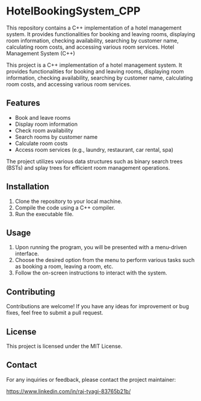# HotelBookingSystem_CPP
This repository contains a C++ implementation of a hotel management system. It provides functionalities for booking and leaving rooms, displaying room information, checking availability, searching by customer name, calculating room costs, and accessing various room services.
Hotel Management System (C++) 

This project is a C++ implementation of a hotel management system. It provides functionalities for booking and leaving rooms, displaying room information, checking availability, searching by customer name, calculating room costs, and accessing various room services.

## Features

- Book and leave rooms
- Display room information
- Check room availability
- Search rooms by customer name
- Calculate room costs
- Access room services (e.g., laundry, restaurant, car rental, spa)

The project utilizes various data structures such as binary search trees (BSTs) and splay trees for efficient room management operations.

## Installation
1. Clone the repository to your local machine.
2. Compile the code using a C++ compiler.
3. Run the executable file.

## Usage

1. Upon running the program, you will be presented with a menu-driven interface.
2. Choose the desired option from the menu to perform various tasks such as booking a room, leaving a room, etc.
3. Follow the on-screen instructions to interact with the system.

## Contributing

Contributions are welcome! If you have any ideas for improvement or bug fixes, feel free to submit a pull request.

## License

This project is licensed under the MIT License.

## Contact

For any inquiries or feedback, please contact the project maintainer:

https://www.linkedin.com/in/raj-tyagi-83765b21b/
